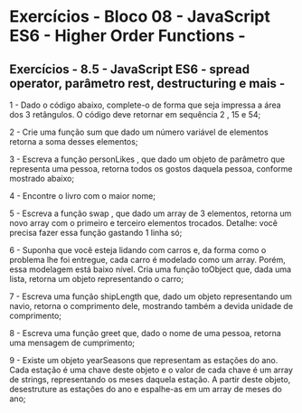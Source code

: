 # Exercícios - Bloco 08 - JavaScript ES6 - Higher Order Functions -

## Exercícios - 8.5 - JavaScript ES6 - spread operator, parâmetro rest, destructuring e mais -

1 - Dado o código abaixo, complete-o de forma que seja impressa a área dos 3 retângulos. O código deve retornar em sequência 2 , 15 e 54;

2 - Crie uma função sum que dado um número variável de elementos retorna a soma desses elementos;

3 - Escreva a função personLikes , que dado um objeto de parâmetro que representa uma pessoa, retorna todos os gostos daquela pessoa, conforme mostrado abaixo;

4 - Encontre o livro com o maior nome;

5 - Escreva a função swap , que dado um array de 3 elementos, retorna um novo array com o primeiro e terceiro elementos trocados. Detalhe: você precisa fazer essa função gastando 1 linha só;

6 - Suponha que você esteja lidando com carros e, da forma como o problema lhe foi entregue, cada carro é modelado como um array. Porém, essa modelagem está baixo nível. Cria uma função toObject que, dada uma lista, retorna um objeto representando o carro;

7 - Escreva uma função shipLength que, dado um objeto representando um navio, retorna o comprimento dele, mostrando também a devida unidade de comprimento;

8 - Escreva uma função greet que, dado o nome de uma pessoa, retorna uma mensagem de cumprimento;

9 - Existe um objeto yearSeasons que representam as estações do ano. Cada estação é uma chave deste objeto e o valor de cada chave é um array de strings, representando os meses daquela estação. A partir deste objeto, desestruture as estações do ano e espalhe-as em um array de meses do ano;
